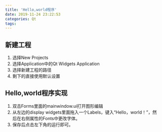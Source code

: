 ```yaml
---
title: 'Hello,world程序'
date: 2019-11-24 23:22:53
categories: Qt
tags:
---
```


## 新建工程

1. 选择New Projects
2. 选择Application中的Qt Widgets Application
3. 选择新建工程的路径
4. 剩下的直接使用默认设置

## Hello,world程序实现

1. 双击Forms里面的mainwindow.ui打开图形编辑
2. 从左边的display widgets里面拖入一个Labels，键入“Hello，world！”，然后在右侧属性的Fonts中更改字体。
3. 保存后点击左下角的运行即可。